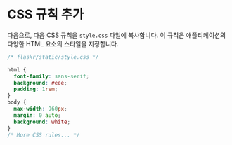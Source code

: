 # CSS 규칙 추가

다음으로, 다음 CSS 규칙을 `style.css` 파일에 복사합니다. 이 규칙은 애플리케이션의 다양한 HTML 요소의 스타일을 지정합니다.

```css
/* flaskr/static/style.css */

html {
  font-family: sans-serif;
  background: #eee;
  padding: 1rem;
}
body {
  max-width: 960px;
  margin: 0 auto;
  background: white;
}
/* More CSS rules... */
```
